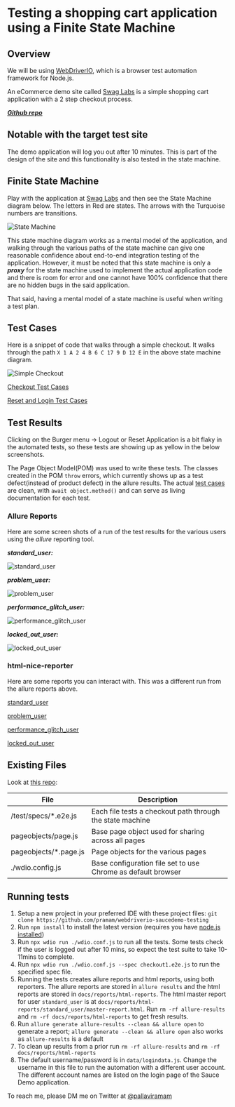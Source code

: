 # Testing a shopping cart application using a Finite State Machine

## Overview

We will be using [WebDriverIO](https://webdriver.io/), which is a browser test automation framework for Node.js. 

An eCommerce demo site called [Swag Labs](https://www.saucedemo.com/) is a simple shopping cart application with a 2 step checkout process. 

[***Github repo***](https://github.com/pramam/webdriverio-saucedemo-testing)

## Notable with the target test site

The demo application will log you out after 10 minutes. This is part of the design of the site and this functionality is also tested in the state machine. 

## Finite State Machine
Play with the application at [Swag Labs](https://www.saucedemo.com/) and then see the State Machine diagram below. The letters in Red are states. The arrows with the Turquoise numbers are transitions.

![State Machine](./images/StateMachineExcaliDraw.png) 

This state machine diagram works as a mental model of the application, and walking through the various paths of the state machine can give one reasonable confidence about end-to-end integration testing of the application. However, it must be noted that this state machine is only a ***proxy*** for the state machine used to implement the actual application code and there is room for error and one cannot have 100% confidence that there are no hidden bugs in the said application.

That said, having a mental model of a state machine is useful when writing a test plan.

## Test Cases
Here is a snippet of code that walks through a simple checkout. It walks through the path `X 1 A 2 4 B 6 C 17 9 D 12 E` in the above state machine diagram.

![Simple Checkout](./images/checkout2.e2e.snapshot.png)

[Checkout Test Cases](./StateDiagramCheckoutTestCases.md)

[Reset and Login Test Cases](./StateDiagramLoginResetTestCases.md)

## Test Results

Clicking on the Burger menu -> Logout or Reset Application is a bit flaky in the automated tests, so these tests are showing up as yellow in the below screenshots.

The Page Object Model(POM) was used to write these tests. The classes created in the POM `throw` errors, which currently shows up as a test defect(instead of product defect) in the allure results. The actual [test cases](https://github.com/pramam/webdriverio-saucedemo-testing/tree/develop/test/specs) are clean, with `await object.method()` and can serve as living documentation for each test.

### Allure Reports

Here are some screen shots of a run of the test results for the various users using the _allure_ reporting tool.

***standard_user:***

![standard_user](./result-screenshots/allure-standard_user.png)

***problem_user:***

![problem_user](./result-screenshots/allure-problem_user.png)

***performance_glitch_user:***

![performance_glitch_user](./result-screenshots/allure-performance_glitch_user.png)

***locked_out_user:***

![locked_out_user](./result-screenshots/allure-locked_out_user.png)

### html-nice-reporter

Here are some reports you can interact with. This was a different run from the allure reports above.

[standard_user](https://pramam.github.io/webdriverio-saucedemo-testing/reports/html-reports/standard_user/master-report.html)

[problem_user](https://pramam.github.io/webdriverio-saucedemo-testing/reports/html-reports/problem_user/master-report.html)

[performance_glitch_user](https://pramam.github.io/webdriverio-saucedemo-testing/reports/html-reports/performance_glitch_user/master-report.html)

[locked_out_user](https://pramam.github.io/webdriverio-saucedemo-testing/reports/html-reports/locked_out_user/master-report.html)

## Existing Files

Look at [this repo](https://github.com/pramam/webdriverio-saucedemo-testing):

| File | Description |
| ------ | ------ |
| /test/specs/*.e2e.js | Each file tests a checkout path through the state machine|
| pageobjects/page.js | Base page object used for sharing across all pages |
| pageobjects/*.page.js | Page objects for the various pages |
| ./wdio.config.js | Base configuration file set to use Chrome as default browser |

## Running tests

1. Setup a new project in your preferred IDE with these project files: `git clone https://github.com/pramam/webdriverio-saucedemo-testing`
2. Run `npm install` to install the latest version (requires you have [node.js installed](https://nodejs.org/en/download/))
3. Run `npx wdio run ./wdio.conf.js` to run all the tests. Some tests check if the user is logged out after 10 mins, so expect the test suite to take 10-11mins to complete.
4. Run `npx wdio run ./wdio.conf.js --spec checkout1.e2e.js` to run the specified spec file. 
5. Running the tests creates allure reports and html reports, using both reporters. The allure reports are stored in `allure results` and the html reports are stored in `docs/reports/html-reports`. The html master report for user `standard_user` is at `docs/reports/html-reports/standard_user/master-report.html`. Run `rm -rf allure-results` and `rm -rf docs/reports/html-reports` to get fresh results.
6. Run `allure generate allure-results --clean && allure open` to generate a report; `allure generate --clean && allure open` also works as `allure-results` is a default
7. To clean up results from a prior run `rm -rf allure-results` and `rm -rf docs/reports/html-reports`
8. The default username/password is in `data/logindata.js`. Change the username in this file to run the automation with a different user account. The different account names are listed on the login  page of the Sauce Demo application.

To reach me, please DM me on Twitter at [@pallaviramam](https://twitter.com/pallaviramam)